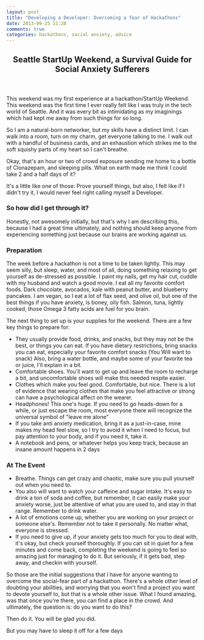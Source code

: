 ```yaml
---
layout: post
title: "Developing a Developer: Overcoming a fear of Hackathons"
date: 2013-09-25 11:20
comments: true
categories: hackathons, social anxiety, advice
---
```

<header>
<h2>Seattle StartUp Weekend, a Survival Guide for Social Anxiety Sufferers</h2>
</header>
<body>
<p>This weekend was my first experience at a hackathon/StartUp Weekend. This weekend was the first time I ever really felt like I was truly in the tech world of Seattle. And it was every bit as intimidating as my imaginings which had kept me away from such things for so long.</p>
<p>So I am a natural-born networker, but my skills have a distinct limit. I can walk into a room, turn on my charm, get everyone talking to me. I walk out with a handful of business cards, and an exhaustion which strikes me to the soft squishy parts of my heart so I can't breathe. </p>
<p>Okay, that's an hour or two of crowd exposure sending me home to a bottle of Clonazepam, and sleeping pills. What on earth made me think I could take 2 and a half days of it?</p>
<p>It's a little like one of those: Prove yourself things, but also, I felt like if I didn't try it, I would never feel right calling myself a Developer.</p>
<h3>So how did I get through it?</h3>
<p>Honestly, not awesomely initially, but that's why I am describing this, because I had a great time ultimately, and nothing should keep anyone from experiencing something just because our brains are working against us.</p>
<h3>Preparation</h3>
<p>The week before a hackathon is not a time to be taken lightly. This may seem silly, but sleep, water, and most of all, doing something relaxing to get yourself as de-stressed as possible. I paint my nails, get my hair cut, cuddle with my husband and watch a good movie. I eat all my favorite comfort foods. Dark chocolate, avocados, kale with peanut butter, and blueberry pancakes. I am vegan, so I eat a lot of flax seed, and olive oil, but one of the best things if you have anxiety, is boney, oily fish. Salmon, tuna, lightly cooked, those Omega 3 fatty acids are fuel for you brain.</p>
<p>The next thing to set up is your supplies for the weekend. There are a few key things to prepare for:</p>
<ul>
<li>They usually provide food, drinks, and snacks, but they may not be the best, or things you can eat. If you have dietary restrictions, bring snacks you can eat, especially your favorite comfort snacks (You Will want to snack) Also, bring a water bottle, and maybe some of your favorite tea or juice, I'll explain in a bit.</li>
<li>Comfortable shoes. You'll want to get up and leave the room to recharge a bit, and uncomfortable shoes will make this needed respite easier.</li>
<li>Clothes which make you feel good. Comfortable, but nice. There is a lot of evidence that wearing clothes that make you feel attractive or strong can have a psychological affect on the wearer.</li>
<li>Headphones! This one's huge. If you need to go heads-down for a while, or just escape the room, most everyone there will recognize the universal symbol of "leave me alone"</li>
<li>If you take anti anxiety medication, bring it as a just-in-case, mine makes my head feel slow, so I try to avoid it when I need to focus, but pay attention to your body, and if you need it, take it.</li>
<li>A notebook and pens, or whatever helps you keep track, because an insane amount happens in 2 days</li>
</ul>
<h3>At The Event</h3>
<ul>
<li>Breathe. Things can get crazy and chaotic, make sure you pull yourself out when you need to.</li>
<li>You also will want to watch your caffeine and sugar intake. It's easy to drink a ton of soda and coffee, but remember, it can easily make your anxiety worse, just be attentive of what you are used to, and stay in that range. Remember to drink water.</li>
<li>A lot of emotions come up, whether you are working on your project or someone else's. Remember not to take it personally. No matter what, everyone is stressed.</li>
<li>If you need to give up, if your anxiety gets too much for you to deal with, it's okay, but check yourself thoroughly. If you can sit in quiet for a few minutes and come back, completing the weekend is going to feel so amazing just for managing to do it. But seriously, if it gets bad, step away, and checkin with yourself.</li>
</ul>
<p>So those are the initial suggestions that I have for anyone wanting to overcome the social-fear part of a hackathon. There's a whole other level of doubting your abilities, and worrying that you won't find a project you want to devote yourself to, but that is a whole other issue. What I found amazing, was that once you're there, you can find a place in the crowd. And ultimately, the question is: do you want to do this?</p>
<p>Then do it. You will be glad you did.</p>
<p>But you may have to sleep it off for a few days</p>
<div id="disqus_thread"></div>
  <script type="text/javascript">
      var disqus_shortname = 'anatomyofaprogrammer';

        /* * * DON'T EDIT BELOW THIS LINE * * */
        (function() {
            var dsq = document.createElement('script'); dsq.type = 'text/javascript'; dsq.async = true;
            dsq.src = '//' + disqus_shortname + '.disqus.com/embed.js';
            (document.getElementsByTagName('head')[0] || document.getElementsByTagName('body')[0]).appendChild(dsq);
        })();
    </script>
    <noscript>Please enable JavaScript to view the <a href="http://disqus.com/?ref_noscript">comments powered by Disqus.</a></noscript>

</body>




